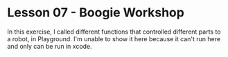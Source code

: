 # Lesson 07 - Boogie Workshop

In this exercise, I called different functions that controlled different parts to a robot, in Playground. I'm unable to show it here because it can't run here and only can be run in xcode.
